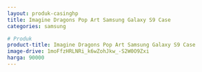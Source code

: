 ```yaml
---
layout: produk-casinghp
title: Imagine Dragons Pop Art Samsung Galaxy S9 Case
categories: samsung

# Produk
product-title: Imagine Dragons Pop Art Samsung Galaxy S9 Case
image-drive: 1moFfzHRLNRi_k6wZohJkw_-S2W0O9Zxi
harga: 90000
---
```

